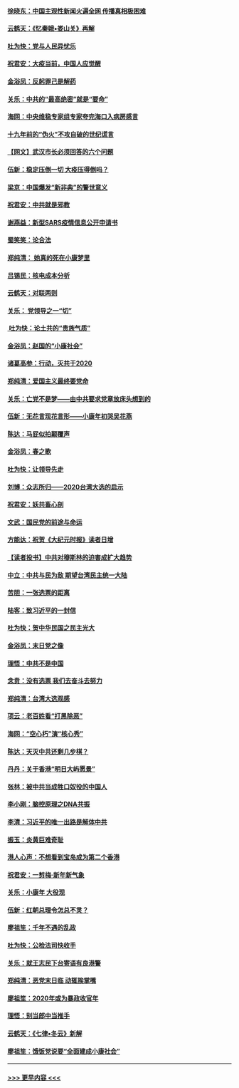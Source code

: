 #### [徐晓东：中国主观性新闻火遍全网 传播真相极困难](../pages/nsc993/n11826508.md?t=01281101) 
#### [云鹤天：《忆秦娥▪娄山关》再解](../pages/nsc993/n11824682.md?t=01281101) 
#### [吐为快：党与人民异忧乐](../pages/nsc993/n11824660.md?t=01281101) 
#### [祝君安：大疫当前，中国人应觉醒](../pages/nsc993/n11821946.md?t=01281101) 
#### [金浴凤：反躬罪己是解药](../pages/nsc993/n11820280.md?t=01281101) 
#### [关乐：中共的“最高绝密”就是“要命”](../pages/nsc993/n11816946.md?t=01281101) 
#### [海网：中央维稳专家组专家夸完海口入病房感言](../pages/nsc993/n11815138.md?t=01281101) 
#### [十九年前的“伪火”不攻自破的世纪谎言](../pages/nsc993/n11813238.md?t=01281101) 
#### [【网文】武汉市长必须回答的六个问题](../pages/nsc993/n11813848.md?t=01281101) 
#### [伍新：稳定压倒一切 大疫压得倒吗？](../pages/nsc993/n11812634.md?t=01281101) 
#### [梁京：中国爆发“新非典”的警世意义](../pages/nsc993/n11812554.md?t=01281101) 
#### [祝君安：中共就是邪教](../pages/nsc993/n11812431.md?t=01281101) 
#### [谢燕益：新型SARS疫情信息公开申请书](../pages/nsc993/n11808840.md?t=01281101) 
#### [蜀笑笑：论合法](../pages/nsc993/n11808064.md?t=01281101) 
#### [郑纯清： 她真的死在小康梦里](../pages/nsc993/n11806623.md?t=01281101) 
#### [吕锡民：核电成本分析](../pages/nsc993/n11806284.md?t=01281101) 
#### [云鹤天：对联两则](../pages/nsc993/n11805957.md?t=01281101) 
#### [关乐： 党领导之一“切”](../pages/nsc993/n11804505.md?t=01281101) 
#### [ 吐为快：论土共的“贵族气质”](../pages/nsc993/n11804490.md?t=01281101) 
#### [金浴凤：赵国的“小康社会”](../pages/nsc993/n11804452.md?t=01281101) 
#### [诸葛高参：行动，灭共于2020](../pages/nsc993/n11804120.md?t=01281101) 
#### [郑纯清：爱国主义最终要党命](../pages/nsc993/n11802197.md?t=01281101) 
#### [关乐：亡党不是梦——由中共要求党章放床头想到的](../pages/nsc993/n11802156.md?t=01281101) 
#### [伍新：无花言现花言形——小康年初哭吴花燕](../pages/nsc993/n11800044.md?t=01281101) 
#### [陈达：马屁似拍颠覆声](../pages/nsc993/n11800010.md?t=01281101) 
#### [金浴凤：春之歌](../pages/nsc993/n11797687.md?t=01281101) 
#### [吐为快：让领导先走](../pages/nsc993/n11797512.md?t=01281101) 
#### [刘博：众志所归——2020台湾大选的启示](../pages/nsc993/n11796878.md?t=01281101) 
#### [祝君安：妖共畜心剖](../pages/nsc993/n11794273.md?t=01281101) 
#### [文武：国民党的前途与命运](../pages/nsc993/n11794198.md?t=01281101) 
#### [方能达：祝贺《大纪元时报》读者日增](../pages/nsc993/n11793807.md?t=01281101) 
#### [【读者投书】中共对穆斯林的迫害成扩大趋势](../pages/nsc993/n11791371.md?t=01281101) 
#### [中立：中共与民为敌 期望台湾民主统一大陆](../pages/nsc993/n11790392.md?t=01281101) 
#### [苦胆：一张选票的距离](../pages/nsc993/n11788914.md?t=01281101) 
#### [陆客：致习近平的一封信](../pages/nsc993/n11788867.md?t=01281101) 
#### [吐为快：贺中华民国之民主光大](../pages/nsc993/n11788618.md?t=01281101) 
#### [金浴凤：末日党之像](../pages/nsc993/n11787475.md?t=01281101) 
#### [理悟：中共不是中国](../pages/nsc993/n11787463.md?t=01281101) 
#### [念贲：没有选票  我们去奋斗去努力](../pages/nsc993/n11787398.md?t=01281101) 
#### [郑纯清：台湾大选观感](../pages/nsc993/n11786210.md?t=01281101) 
#### [项云：老百姓看“打黑除恶”](../pages/nsc993/n11785398.md?t=01281101) 
#### [海网：“空心朽”演“核心秀”](../pages/nsc993/n11783874.md?t=01281101) 
#### [陈达：天灭中共还剩几步棋？](../pages/nsc993/n11783719.md?t=01281101) 
#### [丹丹：关于香港“明日大屿愿景”](../pages/nsc993/n11783273.md?t=01281101) 
#### [张林：被中共当成牲口奴役的中国人](../pages/nsc993/n11782397.md?t=01281101) 
#### [李小刚：脑控原理之DNA共振](../pages/nsc993/n11780962.md?t=01281101) 
#### [李清：习近平的唯一出路是解体中共](../pages/nsc993/n11780866.md?t=01281101) 
#### [振玉：炎黄巨难奇耻](../pages/nsc993/n11779632.md?t=01281101) 
#### [港人心声：不想看到宝岛成为第二个香港](../pages/nsc993/n11778817.md?t=01281101) 
#### [祝君安：一剪梅‧新年新气象](../pages/nsc993/n11776340.md?t=01281101) 
#### [关乐：小康年 大役现](../pages/nsc993/n11774213.md?t=01281101) 
#### [伍新：红朝总理令怎总不灵？](../pages/nsc993/n11770813.md?t=01281101) 
#### [廖祖笙：千年不遇的乱政](../pages/nsc993/n11770373.md?t=01281101) 
#### [吐为快：公检法司快收手](../pages/nsc993/n11770359.md?t=01281101) 
#### [关乐：就王志民下台寄语有良港警](../pages/nsc993/n11769903.md?t=01281101) 
#### [郑纯清：恶党末日临 动辄挨掌嘴](../pages/nsc993/n11769356.md?t=01281101) 
#### [廖祖笙：2020年或为暴政收官年](../pages/nsc993/n11768216.md?t=01281101) 
#### [理悟：别当郎中当推手](../pages/nsc993/n11768243.md?t=01281101) 
#### [云鹤天：《七律▪冬云》新解](../pages/nsc993/n11768204.md?t=01281101) 
#### [廖祖笙：饿饭党说要“全面建成小康社会”](../pages/nsc993/n11767482.md?t=01281101) 

----
#### [ >>> 更早内容 <<< ](../indexes/nsc993-earlier.md)
